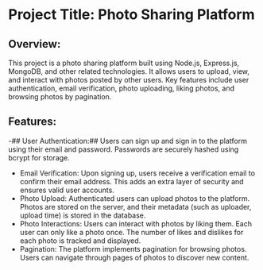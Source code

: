 # Project Title: Photo Sharing Platform
## Overview:

This project is a photo sharing platform built using Node.js, Express.js, MongoDB, and other related technologies. It allows users to upload, view, and interact with photos posted by other users. Key features include user authentication, email verification, photo uploading, liking photos, and browsing photos by pagination.

## Features:

-## User Authentication:## Users can sign up and sign in to the platform using their email and password. Passwords are securely hashed using bcrypt for storage.
- Email Verification: Upon signing up, users receive a verification email to confirm their email address. This adds an extra layer of security and ensures valid user accounts.
- Photo Upload: Authenticated users can upload photos to the platform. Photos are stored on the server, and their metadata (such as uploader, upload time) is stored in the database.
- Photo Interactions: Users can interact with photos by liking them. Each user can only like a photo once. The number of likes and dislikes for each photo is tracked and displayed.
- Pagination: The platform implements pagination for browsing photos. Users can navigate through pages of photos to discover new content.
